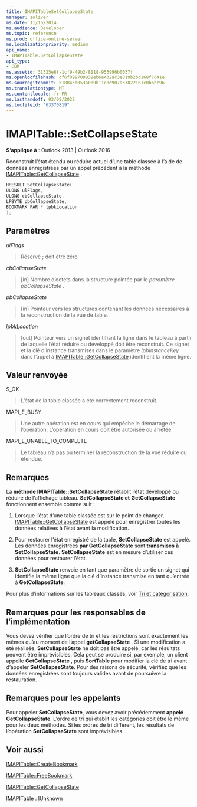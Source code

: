 ```yaml
---
title: IMAPITableSetCollapseState
manager: soliver
ms.date: 11/16/2014
ms.audience: Developer
ms.topic: reference
ms.prod: office-online-server
ms.localizationpriority: medium
api_name:
- IMAPITable.SetCollapseState
api_type:
- COM
ms.assetid: 31325e8f-1cf9-49b2-8118-953996b0037f
ms.openlocfilehash: cf6f099700832eb6a432ac3e819b2bd168f7641e
ms.sourcegitcommit: 518845d053a009b11c8d907a33822161c0b6bc96
ms.translationtype: MT
ms.contentlocale: fr-FR
ms.lasthandoff: 03/08/2022
ms.locfileid: "63370819"
---
```

# <a name="imapitablesetcollapsestate"></a>IMAPITable::SetCollapseState

  
  
**S’applique à** : Outlook 2013 | Outlook 2016 
  
Reconstruit l’état étendu ou réduire actuel d’une table classée à l’aide de données enregistrées par un appel précédent à la méthode [IMAPITable::GetCollapseState](imapitable-getcollapsestate.md) . 
  
```cpp
HRESULT SetCollapseState(
ULONG ulFlags,
ULONG cbCollapseState,
LPBYTE pbCollapseState,
BOOKMARK FAR * lpbkLocation
);
```

## <a name="parameters"></a>Paramètres

 _ulFlags_
  
> Réservé ; doit être zéro.
    
 _cbCollapseState_
  
> [in] Nombre d’octets dans la structure pointée par le  _paramètre pbCollapseState_ . 
    
 _pbCollapseState_
  
> [in] Pointeur vers les structures contenant les données nécessaires à la reconstruction de la vue de table.
    
 _lpbkLocation_
  
> [out] Pointeur vers un signet identifiant la ligne dans le tableau à partir de laquelle l’état réduire ou développé doit être reconstruit. Ce signet et la clé d’instance transmises dans le paramètre _lpbInstanceKey_ dans l’appel à [IMAPITable::GetCollapseState](imapitable-getcollapsestate.md) identifient la même ligne. 
    
## <a name="return-value"></a>Valeur renvoyée

S_OK 
  
> L’état de la table classée a été correctement reconstruit.
    
MAPI_E_BUSY 
  
> Une autre opération est en cours qui empêche le démarrage de l’opération. L’opération en cours doit être autorisée ou arrêtée.
    
MAPI_E_UNABLE_TO_COMPLETE 
  
> Le tableau n’a pas pu terminer la reconstruction de la vue réduire ou étendue.
    
## <a name="remarks"></a>Remarques

La **méthode IMAPITable::SetCollapseState** rétablit l’état développé ou réduire de l’affichage tableau. **SetCollapseState et** **GetCollapseState** fonctionnent ensemble comme suit : 
  
1. Lorsque l’état d’une table classée est sur le point de changer, [IMAPITable::GetCollapseState](imapitable-getcollapsestate.md) est appelé pour enregistrer toutes les données relatives à l’état avant la modification. 
    
2. Pour restaurer l’état enregistré de la table, **SetCollapseState** est appelé. Les données enregistrées **par GetCollapseState** sont **transmises à SetCollapseState**. **SetCollapseState** est en mesure d’utiliser ces données pour restaurer l’état. 
    
3. **SetCollapseState** renvoie en tant que paramètre de sortie un signet qui identifie la même ligne que la clé d’instance transmise en tant qu’entrée à **GetCollapseState**.
    
Pour plus d’informations sur les tableaux classés, voir [Tri et catégorisation](sorting-and-categorization.md). 
  
## <a name="notes-to-implementers"></a>Remarques pour les responsables de l’implémentation

Vous devez vérifier que l’ordre de tri et les restrictions sont exactement les mêmes qu’au moment de l’appel **getCollapseState** . Si une modification a été réalisée, **SetCollapseState** ne doit pas être appelé, car les résultats peuvent être imprévisibles. Cela peut se produire si, par exemple, un client appelle **GetCollapseState** , puis **SortTable** pour modifier la clé de tri avant d’appeler **SetCollapseState**. Pour des raisons de sécurité, vérifiez que les données enregistrées sont toujours valides avant de poursuivre la restauration. 
  
## <a name="notes-to-callers"></a>Remarques pour les appelants

Pour appeler **SetCollapseState**, vous devez avoir précédemment **appelé GetCollapseState**. L’ordre de tri qui établit les catégories doit être le même pour les deux méthodes. Si les ordres de tri diffèrent, les résultats de l’opération **SetCollapseState** sont imprévisibles. 
  
## <a name="see-also"></a>Voir aussi



[IMAPITable::CreateBookmark](imapitable-createbookmark.md)
  
[IMAPITable::FreeBookmark](imapitable-freebookmark.md)
  
[IMAPITable::GetCollapseState](imapitable-getcollapsestate.md)
  
[IMAPITable : IUnknown](imapitableiunknown.md)

